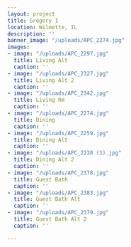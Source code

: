```yaml
---
layout: project
title: Gregory I
location: Wilmette, IL
description: ''
banner_image: "/uploads/APC_2274.jpg"
images:
- image: "/uploads/APC_2297.jpg"
  title: Living Alt
  caption: ''
- image: "/uploads/APC_2327.jpg"
  title: Living Alt 2
  caption: ''
- image: "/uploads/APC_2342.jpg"
  title: Living Rm
  caption: ''
- image: "/uploads/APC_2274.jpg"
  title: Dining
  caption: ''
- image: "/uploads/APC_2259.jpg"
  title: Dining Alt
  caption: ''
- image: "/uploads/APC_2238 (1).jpg"
  title: Dining Alt 2
  caption: ''
- image: "/uploads/APC_2378.jpg"
  title: Guest Bath
  caption: ''
- image: "/uploads/APC_2383.jpg"
  title: Guest Bath Alt
  caption: ''
- image: "/uploads/APC_2379.jpg"
  title: Guest Bath Alt 2
  caption: ''

---
```

